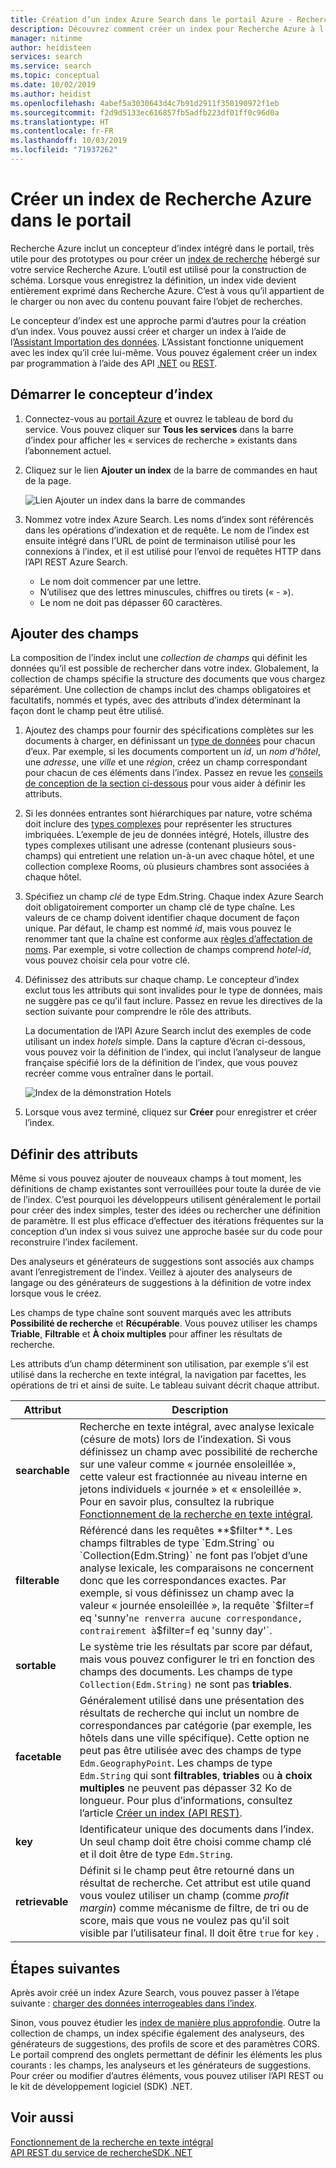 ```yaml
---
title: Création d’un index Azure Search dans le portail Azure - Recherche Azure
description: Découvrez comment créer un index pour Recherche Azure à l’aide d’un concepteur d’index intégré du portail.
manager: nitinme
author: heidisteen
services: search
ms.service: search
ms.topic: conceptual
ms.date: 10/02/2019
ms.author: heidist
ms.openlocfilehash: 4abef5a3030643d4c7b91d2911f350190972f1eb
ms.sourcegitcommit: f2d9d5133ec616857fb5adfb223df01ff0c96d0a
ms.translationtype: HT
ms.contentlocale: fr-FR
ms.lasthandoff: 10/03/2019
ms.locfileid: "71937262"
---
```

# <a name="create-an-azure-search-index-in-the-portal"></a>Créer un index de Recherche Azure dans le portail

Recherche Azure inclut un concepteur d’index intégré dans le portail, très utile pour des prototypes ou pour créer un [index de recherche](search-what-is-an-index.md) hébergé sur votre service Recherche Azure. L’outil est utilisé pour la construction de schéma. Lorsque vous enregistrez la définition, un index vide devient entièrement exprimé dans Recherche Azure. C’est à vous qu’il appartient de le charger ou non avec du contenu pouvant faire l’objet de recherches.

Le concepteur d’index est une approche parmi d’autres pour la création d’un index. Vous pouvez aussi créer et charger un index à l’aide de l’[Assistant Importation des données](search-get-started-portal.md). L’Assistant fonctionne uniquement avec les index qu’il crée lui-même. Vous pouvez également créer un index par programmation à l’aide des API [.NET](search-create-index-dotnet.md) ou [REST](search-create-index-rest-api.md).

## <a name="start-index-designer"></a>Démarrer le concepteur d’index

1. Connectez-vous au [portail Azure](https://portal.azure.com) et ouvrez le tableau de bord du service. Vous pouvez cliquer sur **Tous les services** dans la barre d’index pour afficher les « services de recherche » existants dans l’abonnement actuel. 

2. Cliquez sur le lien **Ajouter un index** de la barre de commandes en haut de la page.

   ![Lien Ajouter un index dans la barre de commandes](media/search-create-index-portal/add-index.png "Lien Ajouter un index dans la barre de commandes")

3. Nommez votre index Azure Search. Les noms d’index sont référencés dans les opérations d’indexation et de requête. Le nom de l’index est ensuite intégré dans l’URL de point de terminaison utilisé pour les connexions à l’index, et il est utilisé pour l’envoi de requêtes HTTP dans l’API REST Azure Search.

   * Le nom doit commencer par une lettre.
   * N’utilisez que des lettres minuscules, chiffres ou tirets (« - »).
   * Le nom ne doit pas dépasser 60 caractères.

## <a name="add-fields"></a>Ajouter des champs

La composition de l’index inclut une *collection de champs* qui définit les données qu’il est possible de rechercher dans votre index. Globalement, la collection de champs spécifie la structure des documents que vous chargez séparément. Une collection de champs inclut des champs obligatoires et facultatifs, nommés et typés, avec des attributs d’index déterminant la façon dont le champ peut être utilisé.

1. Ajoutez des champs pour fournir des spécifications complètes sur les documents à charger, en définissant un [type de données](https://docs.microsoft.com/rest/api/searchservice/supported-data-types) pour chacun d’eux. Par exemple, si les documents comportent un *id*, un *nom d’hôtel*, une *adresse*, une *ville* et une *région*, créez un champ correspondant pour chacun de ces éléments dans l’index. Passez en revue les [conseils de conception de la section ci-dessous](#design) pour vous aider à définir les attributs.

1. Si les données entrantes sont hiérarchiques par nature, votre schéma doit inclure des [types complexes](search-howto-complex-data-types.md) pour représenter les structures imbriquées. L’exemple de jeu de données intégré, Hotels, illustre des types complexes utilisant une adresse (contenant plusieurs sous-champs) qui entretient une relation un-à-un avec chaque hôtel, et une collection complexe Rooms, où plusieurs chambres sont associées à chaque hôtel. 

1. Spécifiez un champ *clé* de type Edm.String. Chaque index Azure Search doit obligatoirement comporter un champ clé de type chaîne. Les valeurs de ce champ doivent identifier chaque document de façon unique. Par défaut, le champ est nommé *id*, mais vous pouvez le renommer tant que la chaîne est conforme aux [règles d’affectation de noms](https://docs.microsoft.com/rest/api/searchservice/Naming-rules). Par exemple, si votre collection de champs comprend *hotel-id*, vous pouvez choisir cela pour votre clé. 

1. Définissez des attributs sur chaque champ. Le concepteur d’index exclut tous les attributs qui sont invalides pour le type de données, mais ne suggère pas ce qu’il faut inclure. Passez en revue les directives de la section suivante pour comprendre le rôle des attributs.

    La documentation de l’API Azure Search inclut des exemples de code utilisant un index *hotels* simple. Dans la capture d’écran ci-dessous, vous pouvez voir la définition de l’index, qui inclut l’analyseur de langue française spécifié lors de la définition de l’index, que vous pouvez recréer comme vous entraîner dans le portail.

    ![Index de la démonstration Hotels](media/search-create-index-portal/field-definitions.png "Index de la démonstration Hotels")

1. Lorsque vous avez terminé, cliquez sur **Créer** pour enregistrer et créer l’index.

<a name="design"></a>

## <a name="set-attributes"></a>Définir des attributs

Même si vous pouvez ajouter de nouveaux champs à tout moment, les définitions de champ existantes sont verrouillées pour toute la durée de vie de l’index. C’est pourquoi les développeurs utilisent généralement le portail pour créer des index simples, tester des idées ou rechercher une définition de paramètre. Il est plus efficace d’effectuer des itérations fréquentes sur la conception d’un index si vous suivez une approche basée sur du code pour reconstruire l’index facilement.

Des analyseurs et générateurs de suggestions sont associés aux champs avant l’enregistrement de l’index. Veillez à ajouter des analyseurs de langage ou des générateurs de suggestions à la définition de votre index lorsque vous le créez.

Les champs de type chaîne sont souvent marqués avec les attributs **Possibilité de recherche** et **Récupérable**. Vous pouvez utiliser les champs **Triable**, **Filtrable** et **À choix multiples** pour affiner les résultats de recherche.

Les attributs d’un champ déterminent son utilisation, par exemple s’il est utilisé dans la recherche en texte intégral, la navigation par facettes, les opérations de tri et ainsi de suite. Le tableau suivant décrit chaque attribut.

|Attribut|Description|  
|---------------|-----------------|  
|**searchable**|Recherche en texte intégral, avec analyse lexicale (césure de mots) lors de l’indexation. Si vous définissez un champ avec possibilité de recherche sur une valeur comme « journée ensoleillée », cette valeur est fractionnée au niveau interne en jetons individuels « journée » et « ensoleillée ». Pour en savoir plus, consultez la rubrique [Fonctionnement de la recherche en texte intégral](search-lucene-query-architecture.md).|  
|**filterable**|Référencé dans les requêtes **$filter**. Les champs filtrables de type `Edm.String` ou `Collection(Edm.String)` ne font pas l’objet d’une analyse lexicale, les comparaisons ne concernent donc que les correspondances exactes. Par exemple, si vous définissez un champ avec la valeur « journée ensoleillée », la requête `$filter=f eq 'sunny'` ne renverra aucune correspondance, contrairement à `$filter=f eq 'sunny day'`. |  
|**sortable**|Le système trie les résultats par score par défaut, mais vous pouvez configurer le tri en fonction des champs des documents. Les champs de type `Collection(Edm.String)` ne sont pas **triables**. |  
|**facetable**|Généralement utilisé dans une présentation des résultats de recherche qui inclut un nombre de correspondances par catégorie (par exemple, les hôtels dans une ville spécifique). Cette option ne peut pas être utilisée avec des champs de type `Edm.GeographyPoint`. Les champs de type `Edm.String` qui sont **filtrables**, **triables** ou **à choix multiples** ne peuvent pas dépasser 32 Ko de longueur. Pour plus d’informations, consultez l’article [Créer un index (API REST)](https://docs.microsoft.com/rest/api/searchservice/create-index).|  
|**key**|Identificateur unique des documents dans l’index. Un seul champ doit être choisi comme champ clé et il doit être de type `Edm.String`.|  
|**retrievable**|Définit si le champ peut être retourné dans un résultat de recherche. Cet attribut est utile quand vous voulez utiliser un champ (comme *profit margin*) comme mécanisme de filtre, de tri ou de score, mais que vous ne voulez pas qu’il soit visible par l’utilisateur final. Il doit être `true` for `key` .|  

## <a name="next-steps"></a>Étapes suivantes

Après avoir créé un index Azure Search, vous pouvez passer à l’étape suivante : [charger des données interrogeables dans l’index](search-what-is-data-import.md).

Sinon, vous pouvez étudier les [index de manière plus approfondie](search-what-is-an-index.md). Outre la collection de champs, un index spécifie également des analyseurs, des générateurs de suggestions, des profils de score et des paramètres CORS. Le portail comprend des onglets permettant de définir les éléments les plus courants : les champs, les analyseurs et les générateurs de suggestions. Pour créer ou modifier d’autres éléments, vous pouvez utiliser l’API REST ou le kit de développement logiciel (SDK) .NET.

## <a name="see-also"></a>Voir aussi

 [Fonctionnement de la recherche en texte intégral](search-lucene-query-architecture.md)  
 [API REST du service de recherche](https://docs.microsoft.com/rest/api/searchservice/)[SDK .NET](https://docs.microsoft.com/dotnet/api/overview/azure/search?view=azure-dotnet)

